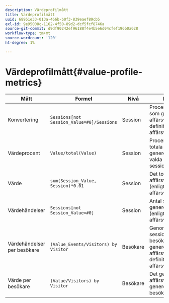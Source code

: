 ```yaml
---
description: Värdeprofilmått
title: Värdeprofilmått
uuid: 68951e33-013a-466b-b0f3-839eaef89cb5
exl-id: 9e95008c-1162-4f50-89d2-dcf5fcf8746a
source-git-commit: d9df90242ef96188f4e4b5e6d04cfef196b0a628
workflow-type: tm+mt
source-wordcount: '120'
ht-degree: 1%

---
```


# Värdeprofilmått{#value-profile-metrics}

| Mått | Formel | Nivå | Beskrivning |
|---|---|---|---|
| Konvertering | `Sessions[not Session_Value=#0]/Sessions` | Session | Procentandel sessioner som genererade affärsvärde (enligt definition i affärsvärdemodellen). |
| Värdeprocent | `Value/total(Value)` | Session | Procentandel av det totala värdet som genererades från den valda sessionsuppsättningen. |
| Värde | `sum(Session_Value, Session)*0.01` | Session | Det totala genererade affärsvärdet i dollar (enligt definition i affärsvärdesmodellen). |
| Värdehändelser | `Sessions[not Session_Value=#0]` | Session | Antal sessioner som genererade affärsvärde (enligt definition i affärsvärdemodellen). |
| Värdehändelser per besökare | `(Value_Events/Visitors) by Visitor` | Besökare | Genomsnittligt antal sessioner för varje besökare som genererade ett affärsvärde (enligt definition i affärsvärdesmodellen). |
| Värde per besökare | `(Value/Visitors) by Visitor` | Besökare | Det genomsnittliga affärsvärde som genereras av varje besökare i dollar. |

